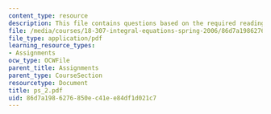 ```yaml
---
content_type: resource
description: This file contains questions based on the required reading for the course.
file: /media/courses/18-307-integral-equations-spring-2006/86d7a1986276850ec41ee84df1d021c7_ps_2.pdf
file_type: application/pdf
learning_resource_types:
- Assignments
ocw_type: OCWFile
parent_title: Assignments
parent_type: CourseSection
resourcetype: Document
title: ps_2.pdf
uid: 86d7a198-6276-850e-c41e-e84df1d021c7
---
```

